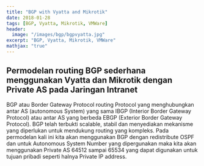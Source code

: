 ```yaml
---
title: "BGP with Vyatta and Mikrotik"
date: 2018-01-28
tags: [BGP, Vyatta, Mikrotik, VMWare]
header:
  image: "/images/bgp/bgpvyatta.jpg"
excerpt: "BGP, Vyatta, Mikrotik, VMWare"
mathjax: "true"
---
```


## Permodelan routing BGP sederhana menggunakan Vyatta dan Mikrotik dengan Private AS pada Jaringan Intranet

BGP atau Border Gateway Protocol routing Protocol yang menghubungkan antar AS (autonomous System) yang sama IBGP (Interior Border Gateway Protocol) atau antar AS yang berbeda EBGP (Exterior Border Gateway Protocol). BGP telah terbukti scalable, stabil dan menyediakan mekanisme yang diperlukan untuk mendukung routing yang kompleks. Pada permodelan kali ini kita akan menggunakan BGP dengan redistribute OSPF dan untuk Autonomous System Number yang dipergunakan maka kita akan menggunakan Private AS 64512 sampai 65534 yang dapat digunakan untuk tujuan pribadi seperti halnya Private IP address.

